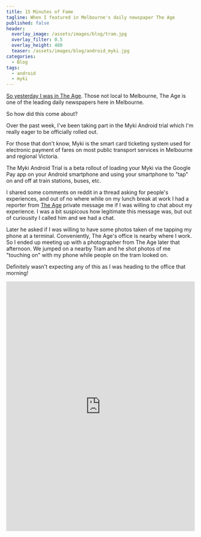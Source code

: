 ```yaml
---
title: 15 Minutes of Fame
tagline: When I featured in Melbourne's daily newspaper The Age
published: false
header:
  overlay_image: /assets/images/blog/tram.jpg
  overlay_filter: 0.5
  overlay_height: 480
  teaser: /assets/images/blog/android_myki.jpg
categories:
  - Blog
tags:
  - android 
  - myki
---
```


[So yesterday I was in The Age](https://www.theage.com.au/national/victoria/modern-myki-miracle-android-users-give-thumbs-up-to-mobile-payment-trial-20190205-p50vtz.html#comments). Those not local to Melbourne, The Age is one of the leading daily newspapers here in Melbourne. 

So how did this come about? 

Over the past week, I've been taking part in the Myki Android trial which I'm really eager to be officially rolled out. 

For those that don't know, Myki is the smart card ticketing system used for electronic payment of fares on most public transport services in Melbourne and regional Victoria.

The Myki Android Trial is a beta rollout of loading your Myki via the Google Pay app on your Android smartphone and using your smartphone to "tap" on and off at train stations, buses, etc. 

I shared some comments on reddit in a thread asking for people's experiences, and out of no where while on my lunch break at work I had a reporter from [The Age](http://www.theage.com.au) private message me if I was willing to chat about my experience. I was a bit suspicous how legitimate this message was, but out of curiousity I called him and we had a chat. 

Later he asked if I was willing to have some photos taken of me tapping my phone at a terminal. Conveniently, The Age's office is nearby where I work. So I ended up meeting up with a photographer from The Age later that afternoon. We jumped on a nearby Tram and he shot photos of me "touching on" with my phone while people on the tram looked on.

Definitely wasn't expecting any of this as I was heading to the office that morning!


<iframe src="https://www.linkedin.com/embed/feed/update/urn:li:share:6498769653064704000" height="665" width="504" frameborder="0" allowfullscreen="" title="Embedded post"></iframe>
